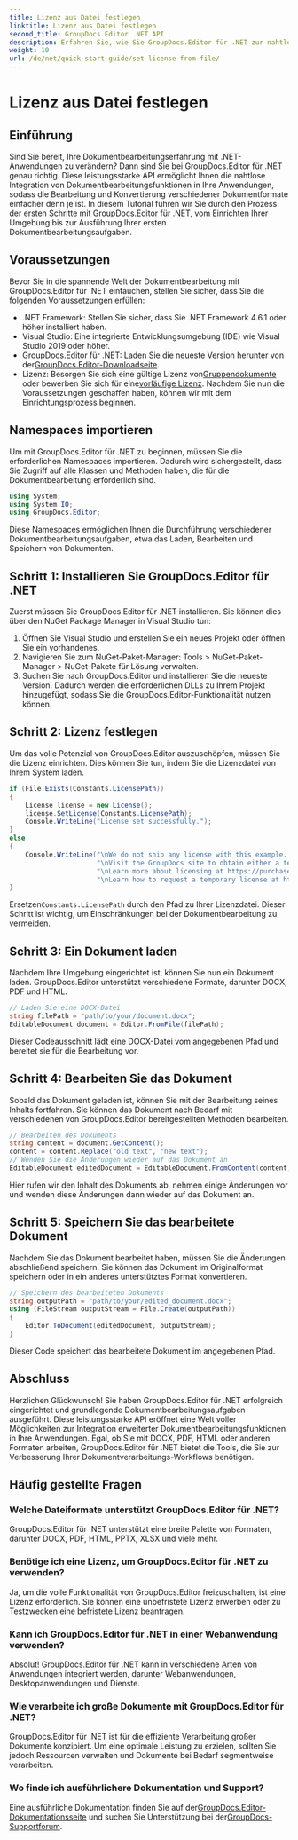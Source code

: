 ```yaml
---
title: Lizenz aus Datei festlegen
linktitle: Lizenz aus Datei festlegen
second_title: GroupDocs.Editor .NET API
description: Erfahren Sie, wie Sie GroupDocs.Editor für .NET zur nahtlosen Dokumentbearbeitung in Ihren Anwendungen verwenden. Schritt-für-Schritt-Anleitung, Tipps und FAQs inklusive.
weight: 10
url: /de/net/quick-start-guide/set-license-from-file/
---
```


# Lizenz aus Datei festlegen

## Einführung
Sind Sie bereit, Ihre Dokumentbearbeitungserfahrung mit .NET-Anwendungen zu verändern? Dann sind Sie bei GroupDocs.Editor für .NET genau richtig. Diese leistungsstarke API ermöglicht Ihnen die nahtlose Integration von Dokumentbearbeitungsfunktionen in Ihre Anwendungen, sodass die Bearbeitung und Konvertierung verschiedener Dokumentformate einfacher denn je ist. In diesem Tutorial führen wir Sie durch den Prozess der ersten Schritte mit GroupDocs.Editor für .NET, vom Einrichten Ihrer Umgebung bis zur Ausführung Ihrer ersten Dokumentbearbeitungsaufgaben.
## Voraussetzungen
Bevor Sie in die spannende Welt der Dokumentbearbeitung mit GroupDocs.Editor für .NET eintauchen, stellen Sie sicher, dass Sie die folgenden Voraussetzungen erfüllen:
- .NET Framework: Stellen Sie sicher, dass Sie .NET Framework 4.6.1 oder höher installiert haben.
- Visual Studio: Eine integrierte Entwicklungsumgebung (IDE) wie Visual Studio 2019 oder höher.
-  GroupDocs.Editor für .NET: Laden Sie die neueste Version herunter von der[GroupDocs.Editor-Downloadseite](https://releases.groupdocs.com/editor/net/).
-  Lizenz: Besorgen Sie sich eine gültige Lizenz von[Gruppendokumente](https://purchase.groupdocs.com/buy) oder bewerben Sie sich für eine[vorläufige Lizenz](https://purchase.groupdocs.com/temporary-license/).
Nachdem Sie nun die Voraussetzungen geschaffen haben, können wir mit dem Einrichtungsprozess beginnen.
## Namespaces importieren
Um mit GroupDocs.Editor für .NET zu beginnen, müssen Sie die erforderlichen Namespaces importieren. Dadurch wird sichergestellt, dass Sie Zugriff auf alle Klassen und Methoden haben, die für die Dokumentbearbeitung erforderlich sind.
```csharp
using System;
using System.IO;
using GroupDocs.Editor;
```
Diese Namespaces ermöglichen Ihnen die Durchführung verschiedener Dokumentbearbeitungsaufgaben, etwa das Laden, Bearbeiten und Speichern von Dokumenten.
## Schritt 1: Installieren Sie GroupDocs.Editor für .NET
Zuerst müssen Sie GroupDocs.Editor für .NET installieren. Sie können dies über den NuGet Package Manager in Visual Studio tun:
1. Öffnen Sie Visual Studio und erstellen Sie ein neues Projekt oder öffnen Sie ein vorhandenes.
2. Navigieren Sie zum NuGet-Paket-Manager: Tools > NuGet-Paket-Manager > NuGet-Pakete für Lösung verwalten.
3. Suchen Sie nach GroupDocs.Editor und installieren Sie die neueste Version.
Dadurch werden die erforderlichen DLLs zu Ihrem Projekt hinzugefügt, sodass Sie die GroupDocs.Editor-Funktionalität nutzen können.
## Schritt 2: Lizenz festlegen
Um das volle Potenzial von GroupDocs.Editor auszuschöpfen, müssen Sie die Lizenz einrichten. Dies können Sie tun, indem Sie die Lizenzdatei von Ihrem System laden.
```csharp
if (File.Exists(Constants.LicensePath))
{
    License license = new License();
    license.SetLicense(Constants.LicensePath);
    Console.WriteLine("License set successfully.");
}
else
{
    Console.WriteLine("\nWe do not ship any license with this example. " +
                      "\nVisit the GroupDocs site to obtain either a temporary or permanent license. " +
                      "\nLearn more about licensing at https://purchase.groupdocs.com/faqs/licensing. " +
                      "\nLearn how to request a temporary license at https://purchase.groupdocs.com/temporary-license.");
}
```
 Ersetzen`Constants.LicensePath` durch den Pfad zu Ihrer Lizenzdatei. Dieser Schritt ist wichtig, um Einschränkungen bei der Dokumentbearbeitung zu vermeiden. 
## Schritt 3: Ein Dokument laden
Nachdem Ihre Umgebung eingerichtet ist, können Sie nun ein Dokument laden. GroupDocs.Editor unterstützt verschiedene Formate, darunter DOCX, PDF und HTML.
```csharp
// Laden Sie eine DOCX-Datei
string filePath = "path/to/your/document.docx";
EditableDocument document = Editor.FromFile(filePath);
```
Dieser Codeausschnitt lädt eine DOCX-Datei vom angegebenen Pfad und bereitet sie für die Bearbeitung vor.
## Schritt 4: Bearbeiten Sie das Dokument
Sobald das Dokument geladen ist, können Sie mit der Bearbeitung seines Inhalts fortfahren. Sie können das Dokument nach Bedarf mit verschiedenen von GroupDocs.Editor bereitgestellten Methoden bearbeiten.
```csharp
// Bearbeiten des Dokuments
string content = document.GetContent();
content = content.Replace("old text", "new text");
// Wenden Sie die Änderungen wieder auf das Dokument an
EditableDocument editedDocument = EditableDocument.FromContent(content);
```
Hier rufen wir den Inhalt des Dokuments ab, nehmen einige Änderungen vor und wenden diese Änderungen dann wieder auf das Dokument an.
## Schritt 5: Speichern Sie das bearbeitete Dokument
Nachdem Sie das Dokument bearbeitet haben, müssen Sie die Änderungen abschließend speichern. Sie können das Dokument im Originalformat speichern oder in ein anderes unterstütztes Format konvertieren.
```csharp
// Speichern des bearbeiteten Dokuments
string outputPath = "path/to/your/edited_document.docx";
using (FileStream outputStream = File.Create(outputPath))
{
    Editor.ToDocument(editedDocument, outputStream);
}
```
Dieser Code speichert das bearbeitete Dokument im angegebenen Pfad.
## Abschluss
Herzlichen Glückwunsch! Sie haben GroupDocs.Editor für .NET erfolgreich eingerichtet und grundlegende Dokumentbearbeitungsaufgaben ausgeführt. Diese leistungsstarke API eröffnet eine Welt voller Möglichkeiten zur Integration erweiterter Dokumentbearbeitungsfunktionen in Ihre Anwendungen. Egal, ob Sie mit DOCX, PDF, HTML oder anderen Formaten arbeiten, GroupDocs.Editor für .NET bietet die Tools, die Sie zur Verbesserung Ihrer Dokumentverarbeitungs-Workflows benötigen.
## Häufig gestellte Fragen
### Welche Dateiformate unterstützt GroupDocs.Editor für .NET?
GroupDocs.Editor für .NET unterstützt eine breite Palette von Formaten, darunter DOCX, PDF, HTML, PPTX, XLSX und viele mehr.
### Benötige ich eine Lizenz, um GroupDocs.Editor für .NET zu verwenden?
Ja, um die volle Funktionalität von GroupDocs.Editor freizuschalten, ist eine Lizenz erforderlich. Sie können eine unbefristete Lizenz erwerben oder zu Testzwecken eine befristete Lizenz beantragen.
### Kann ich GroupDocs.Editor für .NET in einer Webanwendung verwenden?
Absolut! GroupDocs.Editor für .NET kann in verschiedene Arten von Anwendungen integriert werden, darunter Webanwendungen, Desktopanwendungen und Dienste.
### Wie verarbeite ich große Dokumente mit GroupDocs.Editor für .NET?
GroupDocs.Editor für .NET ist für die effiziente Verarbeitung großer Dokumente konzipiert. Um eine optimale Leistung zu erzielen, sollten Sie jedoch Ressourcen verwalten und Dokumente bei Bedarf segmentweise verarbeiten.
### Wo finde ich ausführlichere Dokumentation und Support?
 Eine ausführliche Dokumentation finden Sie auf der[GroupDocs.Editor-Dokumentationsseite](https://tutorials.groupdocs.com/editor/net/) und suchen Sie Unterstützung bei der[GroupDocs-Supportforum](https://forum.groupdocs.com/c/editor/20).